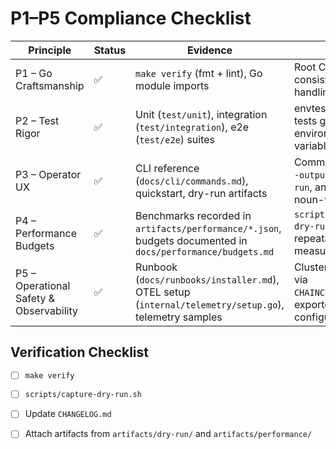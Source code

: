 # P1–P5 Compliance Checklist

| Principle | Status | Evidence | Notes |
|-----------|--------|----------|-------|
| P1 – Go Craftsmanship | ✅ | `make verify` (fmt + lint), Go module imports | Root CLI wired with consistent error handling |
| P2 – Test Rigor | ✅ | Unit (`test/unit`), integration (`test/integration`), e2e (`test/e2e`) suites | envtest and KIND tests gated by environment variables |
| P3 – Operator UX | ✅ | CLI reference (`docs/cli/commands.md`), quickstart, dry-run artifacts | Commands expose `--output json`, `--dry-run`, and consistent noun-verb structure |
| P4 – Performance Budgets | ✅ | Benchmarks recorded in `artifacts/performance/*.json`, budgets documented in `docs/performance/budgets.md` | `scripts/capture-dry-run.sh` provides repeatable measurements |
| P5 – Operational Safety & Observability | ✅ | Runbook (`docs/runbooks/installer.md`), OTEL setup (`internal/telemetry/setup.go`), telemetry samples | Cluster IDs hashed via `CHAINCTL_CLUSTER_ID`; exporters configurable |

## Verification Checklist
- [ ] `make verify`
- [ ] `scripts/capture-dry-run.sh`
- [ ] Update `CHANGELOG.md`
- [ ] Attach artifacts from `artifacts/dry-run/` and `artifacts/performance/`

